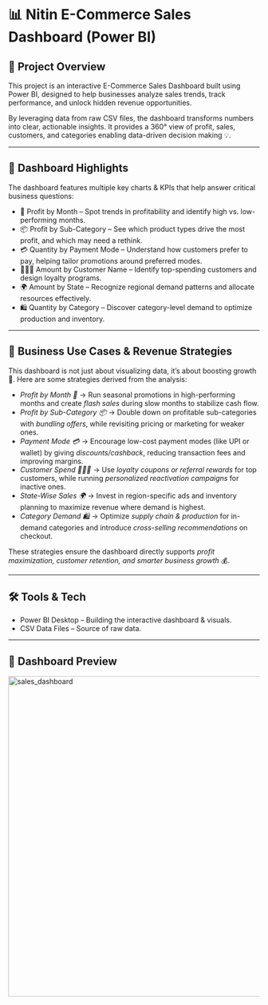 # 📊 Nitin E-Commerce Sales Dashboard (Power BI)

## 🚀 Project Overview
This project is an interactive E-Commerce Sales Dashboard built using Power BI, designed to help businesses analyze sales trends, track performance, and unlock hidden revenue opportunities.  

By leveraging data from raw CSV files, the dashboard transforms numbers into clear, actionable insights. It provides a 360° view of profit, sales, customers, and categories  enabling data-driven decision making 💡.  

---

## 📌 Dashboard Highlights
The dashboard features multiple key charts & KPIs that help answer critical business questions:

- 📅 Profit by Month – Spot trends in profitability and identify high vs. low-performing months.  
- 📦 Profit by Sub-Category – See which product types drive the most profit, and which may need a rethink.  
- 💳 Quantity by Payment Mode – Understand how customers prefer to pay, helping tailor promotions around preferred modes.  
- 🧑‍🤝‍🧑 Amount by Customer Name – Identify top-spending customers and design loyalty programs.  
- 🌍 Amount by State – Recognize regional demand patterns and allocate resources effectively.  
- 🛍️ Quantity by Category – Discover category-level demand to optimize production and inventory.  

---

## 🎯 Business Use Cases & Revenue Strategies
This dashboard is not just about visualizing data, it’s about boosting growth 🚀. Here are some strategies derived from the analysis:

- *Profit by Month 📅* → Run seasonal promotions in high-performing months and create *flash sales* during slow months to stabilize cash flow.  
- *Profit by Sub-Category 📦* → Double down on profitable sub-categories with *bundling offers*, while revisiting pricing or marketing for weaker ones.  
- *Payment Mode 💳* → Encourage low-cost payment modes (like UPI or wallet) by giving *discounts/cashback*, reducing transaction fees and improving margins.  
- *Customer Spend 🧑‍🤝‍🧑* → Use *loyalty coupons or referral rewards* for top customers, while running *personalized reactivation campaigns* for inactive ones.  
- *State-Wise Sales 🌍* → Invest in region-specific ads and inventory planning to maximize revenue where demand is highest.  
- *Category Demand 🛍️* → Optimize *supply chain & production* for in-demand categories and introduce *cross-selling recommendations* on checkout.  

These strategies ensure the dashboard directly supports *profit maximization, customer retention, and smarter business growth* 💰.

---

## 🛠️ Tools & Tech
- Power BI Desktop – Building the interactive dashboard & visuals.  
- CSV Data Files – Source of raw data.  
    

---

## 📸 Dashboard Preview
<img width="1154" height="642" alt="sales_dashboard" src="https://github.com/user-attachments/assets/00ffea86-b485-4ea3-94fe-a2fd0fef46a2" />

